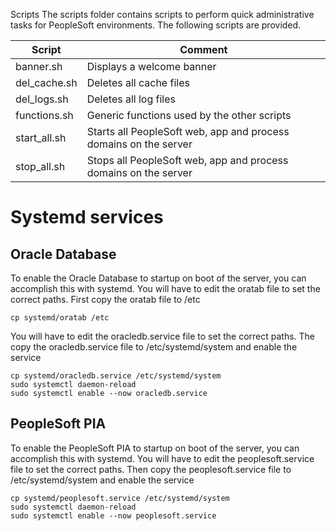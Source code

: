Scripts
The scripts folder contains scripts to perform quick administrative tasks for PeopleSoft environments.
The following scripts are provided.

Script | Comment
--------- | ----
banner.sh | Displays a welcome banner
del_cache.sh | Deletes all cache files
del_logs.sh | Deletes all log files
functions.sh | Generic functions used by the other scripts
start_all.sh | Starts all PeopleSoft web, app and process domains on the server
stop_all.sh | Stops all PeopleSoft web, app and process domains on the server

# Systemd services
## Oracle Database
To enable the Oracle Database to startup on boot of the server, you can accomplish this with systemd.
You will have to edit the oratab file to set the correct paths.
First copy the oratab file to /etc

```
cp systemd/oratab /etc
```

You will have to edit the oracledb.service file to set the correct paths.
The copy the oracledb.service file to /etc/systemd/system and enable the service

```
cp systemd/oracledb.service /etc/systemd/system
sudo systemctl daemon-reload
sudo systemctl enable --now oracledb.service
```

## PeopleSoft PIA
To enable the PeopleSoft PIA to startup on boot of the server, you can accomplish this with systemd.
You will have to edit the peoplesoft.service file to set the correct paths.
Then copy the peoplesoft.service file to /etc/systemd/system and enable the service

```
cp systemd/peoplesoft.service /etc/systemd/system
sudo systemctl daemon-reload
sudo systemctl enable --now peoplesoft.service
```